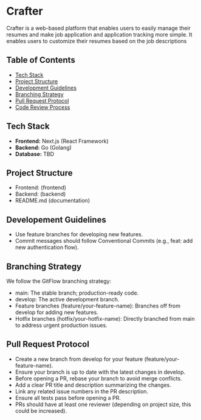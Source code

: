 # Crafter
Crafter is a web-based platform that enables users to easily manage their resumes and make job application and application tracking more simple. It enables users to customize their resumes based on the job descriptions 

## Table of Contents
- [Tech Stack](#tech-stack)
- [Project Structure](#project-structure)
- [Development Guidelines](#development-guidelines)
- [Branching Strategy](#branching-strategy)
- [Pull Request Protocol](#pull-request-protocol)
- [Code Review Process](#code-review-process)

## Tech Stack
- **Frontend:** Next.js (React Framework)
- **Backend:** Go (Golang)
- **Database:** TBD

## Project Structure
- Frontend: (frontend)
- Backend: (backend)
- README.md (documentation)

## Developement Guidelines
- Use feature branches for developing new features.
- Commit messages should follow Conventional Commits (e.g., feat: add new authentication flow).

## Branching Strategy
We follow the GitFlow branching strategy:
- main: The stable branch; production-ready code.
- develop: The active development branch.
- Feature branches (feature/your-feature-name): Branches off from develop for adding new features.
- Hotfix branches (hotfix/your-hotfix-name): Directly branched from main to address urgent production issues.

## Pull Request Protocol
- Create a new branch from develop for your feature (feature/your-feature-name).
- Ensure your branch is up to date with the latest changes in develop.
- Before opening a PR, rebase your branch to avoid merge conflicts.
- Add a clear PR title and description summarizing the changes.
- Link any related issue numbers in the PR description.
- Ensure all tests pass before opening a PR.
- PRs should have at least one reviewer (depending on project size, this could be increased).